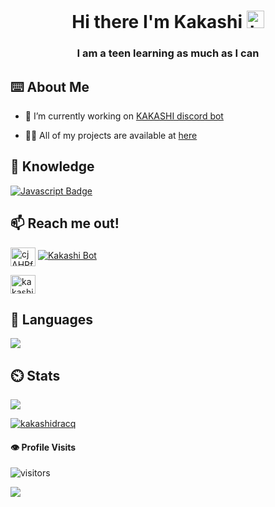 <h1 align="center">Hi there I'm Kakashi <img src="https://user-images.githubusercontent.com/1303154/88677602-1635ba80-d120-11ea-84d8-d263ba5fc3c0.gif" width="28px" alt="hi"></h1>
<h3 align="center">I am a teen learning as much as I can</h3>

## ⌨️ About Me

- 🔭 I’m currently working on [KAKASHI discord bot](http://bit.ly/botkakashi)

- 👨‍💻 All of my projects are available at [here](https://github.com/kakashidracq?tab=repositories)
## 📖 Knowledge
[![Javascript Badge](https://img.shields.io/badge/-Javascript-F0DB4F?style=for-the-badge&labelColor=black&logo=javascript&logoColor=F0DB4F)](#)

## :mailbox: Reach me out!
<a href="https://discord.gg/cjAHPfyy6d" target="blank"><img align="center" src="https://raw.githubusercontent.com/rahuldkjain/github-profile-readme-generator/master/src/images/icons/Social/discord.svg" alt="cjAHPfyy6d" height="30" width="40" /></a>
[![Kakashi Bot](https://img.shields.io/static/v1?label=BOT&message=KAKASHI&color=blue&link=http://bit.ly/botkakashi)](http://bit.ly/botkakashi)
<p align="left">
<a href="https://instagram.com/kakashi_dracq" target="blank"><img align="center" src="https://raw.githubusercontent.com/rahuldkjain/github-profile-readme-generator/master/src/images/icons/Social/instagram.svg" alt="kakashi_dracq" height="30" width="40" /></a>

</p>

## 📘 Languages
<img src="https://github-readme-stats.vercel.app/api/top-langs/?username=kakashidracq&show_icons=true&theme=radical">

## ⏲️ Stats
<img src="https://github-readme-stats.vercel.app/api?username=kakashidracq&count_private=true&show_icons=true&theme=radical">
<p align="left"> <a href="https://github.com/ryo-ma/github-profile-trophy"><img src="https://github-profile-trophy.vercel.app/?username=kakashidracq" alt="kakashidracq" /></a> </p>

#### :eye: Profile Visits 

![visitors](https://visitor-badge.glitch.me/badge?page_id=kakashidracq)

<img src="https://media.discordapp.net/attachments/750334021342461992/858078580386824192/kakashibot.jpg?width=1025&height=234">

